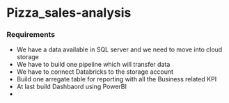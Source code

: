 # Pizza_sales-analysis

### Requirements
* We have a data available in SQL server and we need to move into cloud storage
* We have to build one pipeline which will transfer data
* We have to connect Databricks to the storage account
* Build one arregate table for reporting with all the Business related KPI
* At last build Dashbaord using PowerBI
* 
